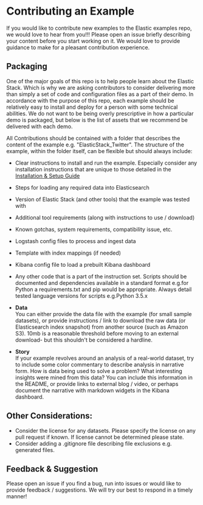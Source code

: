 # Contributing an Example

If you would like to contribute new examples to the Elastic examples repo, we would love to hear from you!!! Please open an issue briefly describing your content before you start working on it. We would love to provide guidance to make for a pleasant contribution experience.

## Packaging
One of the major goals of this repo is to help people learn about the Elastic Stack. Which is why we are asking contributors to consider delivering more than simply a set of code and configuration files as a part of their demo. In accordance with the purpose of this repo, each example should be relatively easy to install and deploy for a person with some technical abilities. We do not want to be being overly prescriptive in how a particular demo is packaged, but below is the list of assets that we recommend be delivered with each demo.

All Contributions should be contained with a folder that describes the content of the example e.g. "ElasticStack_Twitter".  The structure of the example, within the folder itself, can be flexible but should always include:

  * Clear instructions to install and run the example.  Especially consider any installation instructions that are unique to those detailed in the [Installation & Setup Guide](https://github.com/elastic/examples/blob/master/Installation%20and%20Setup.md)
  * Steps for loading any required data into Elasticsearch
  * Version of Elastic Stack (and other tools) that the example was tested with
  * Additional tool requirements (along with instructions to use / download)
  * Known gotchas, system requirements, compatibility issue, etc.
  * Logstash config files to process and ingest data
  * Template with index mappings (if needed)
  * Kibana config file to load a prebuilt Kibana dashboard  
  * Any other code that is a part of the instruction set. Scripts should be documented and dependencies available in a standard format e.g.for Python a requirements.txt and pip would be appropriate. Always detail tested language versions for scripts e.g.Python 3.5.x

* **Data** <br>
  You can either provide the data file with the example (for small sample datasets), or provide instructions / link to download the raw data (or Elasticsearch index snapshot) from another source (such as Amazon S3). 10mb is a reasonable threshold before moving to an external download- but this shouldn't be considered a hardline.
  
* **Story** <br>
    If your example revolves around an analysis of a real-world dataset, try to include some color commentary to describe analysis in narrative form. How is data being used to solve a problem? What interesting insights were mined from this data? You can include this information in the README, or provide links to external blog / video, or perhaps document the narrative with markdown widgets in the Kibana dashboard.

## Other Considerations:

* Consider the license for any datasets.  Please specify the license on any pull request if known.  If license cannot be determined please state.
* Consider adding a .gitignore file describing file exclusions e.g. generated files.

## Feedback & Suggestion

Please open an issue if you find a bug, run into issues or would like to provide feedback / suggestions. We will try our best to respond in a timely manner!
